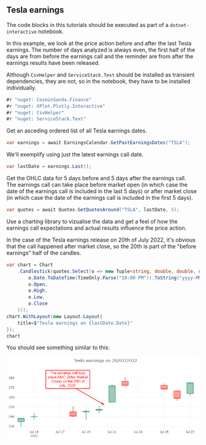 ﻿## Tesla earnings

The code blocks in this tutorials should be executed as part of a `dotnet-interactive` notebook.  

In this example, we look at the price action before and after the last Tesla earnings. The number of days analyzed is always even, the first half of the days are from before the earnings call and the reminder are from after the earnings results have been released.


Although `CsvHelper` and `ServiceStack.Text` should be installed as transient dependencies, they are not, so in the notebook, they have to be installed individually.

```csharp
#r "nuget: CosminSanda.Finance"
#r "nuget: XPlot.Plotly.Interactive"
#r "nuget: CsvHelper"
#r "nuget: ServiceStack.Text"
```

Get an asceding ordered list of all Tesla earnings dates.  

```csharp
var earnings = await EarningsCalendar.GetPastEarningsDates("TSLA");
```

We'll exemplify using just the latest earnings call date.

```csharp
var lastDate = earnings.Last();
```

Get the OHLC data for 5 days before and 5 days after the earnings call.  
The earnings call can take place before market open (in which case the date of the earnings call is included in the last 5 days) or after market close (in which case the date of the earnings call is included in the first 5 days).

```csharp
var quotes = await Quotes.GetQuotesAround("TSLA", lastDate, 5);
```

Use a charting library to vizualise the data and get a feel of how the earnings call expectations and actual results influence the price action.

In the case of the Tesla earnings release on 20th of July 2022, it's obvious that the call happened after market close, so the 20th is part of the "before earnings" half of the candles.

```csharp
var chart = Chart
    .Candlestick(quotes.Select(o => new Tuple<string, double, double, double, double>(
        o.Date.ToDateTime(TimeOnly.Parse("10:00 PM")).ToString("yyyy-MM-dd"),
        o.Open,
        o.High,
        o.Low,
        o.Close
    )));
chart.WithLayout(new Layout.Layout{
    title=$"Tesla earnings on {lastDate.Date}"
});
chart
```

You should see something similar to this:

![Tesla earnings call](../images/tesla.png)